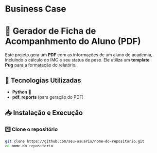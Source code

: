 # Business Case

# 📄 Gerador de Ficha de Acompanhmento do Aluno (PDF)

Este projeto gera um **PDF** com as informações de um aluno de academia, incluindo o cálculo do IMC e seu status de peso. Ele utiliza um **template Pug** para a formatação do relatório.

## 🚀 Tecnologias Utilizadas
- **Python** 🐍  
- **pdf_reports** (para geração do PDF)  

## 📥 Instalação e Execução

### 1️⃣ **Clone o repositório**
```sh
git clone https://github.com/seu-usuario/nome-do-repositorio.git
cd nome-do-repositorio



